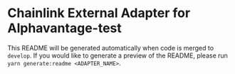 # Chainlink External Adapter for Alphavantage-test

This README will be generated automatically when code is merged to `develop`. If you would like to generate a preview of the README, please run `yarn generate:readme <ADAPTER_NAME>`.
